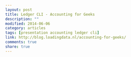 ```yaml
---
layout: post
title: Ledger CLI - Accounting for Geeks
description: ""
modified: 2014-06-06
category: articles
tags: [presentation accounting ledger cli]
link: http://blog.loadingdata.nl/accounting-for-geeks/
comments: true
share: true
---
```

